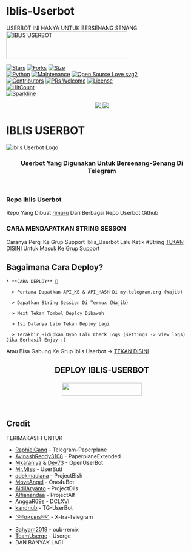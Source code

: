 # Iblis-Userbot
USERBOT INI HANYA UNTUK BERSENANG SENANG
<a href="https://cooltext.com"><img src="https://images.cooltext.com/5520025.gif" width="319" height="74" alt="IBLIS USERBOT" /></a>

[![Stars](https://img.shields.io/github/stars/rimuru07/Iblis-Userbot?style=flat-square&color=yellow)](https://github.com/rimuru07/Iblis-Userbot/stargazers)
[![Forks](https://img.shields.io/github/forks/rimuru07/Iblis-Userbot?style=flat-square&color=orange)](https://github.com/rimuru07/Iblis-Userbot/fork)
[![Size](https://img.shields.io/github/repo-size/rimuru07/Iblis-Userbot?style=flat-square&color=green)](https://github.com/rimuru07/Iblis-Userbot/)   
[![Python](https://img.shields.io/badge/Python-v3.9-blue)](https://www.python.org/)
[![Maintenance](https://img.shields.io/badge/Maintained%3F-yes-green.svg)](https://github.com/rimuru07/Iblis-Userbot/graphs/commit-activity)
[![Open Source Love svg2](https://badges.frapsoft.com/os/v2/open-source.svg?v=103)](https://github.com/rimuru07/Iblis-Userbot)   
[![Contributors](https://img.shields.io/github/contributors/rimuru07/Iblis-Userbot?style=flat-square&color=green)](https://github.com/rimuru07/Iblis-Userbot/graphs/contributors)
[![PRs Welcome](https://img.shields.io/badge/PRs-welcome-brightgreen.svg?style=flat-square)](https://makeapullrequest.com)
[![License](https://img.shields.io/badge/License-AGPL-blue)](https://github.com/rimuru07/Iblis-Userbot/blob/main/LICENSE)   
[![HitCount](http://hits.dwyl.com/rimuru07/rimuru07/Iblis-Userbot.svg)](http://hits.dwyl.com/rimuru07/rimuru07/Iblis-Userbot)   
[![Sparkline](https://stars.medv.io/rimuru07/Iblis-Userbot.svg)](https://stars.medv.io/rimuru07/Iblis-Userbot)



<p align="center">
  <a href="https://github.com/rimuru/Iblis-Userbot/fork">
    <img src="https://img.shields.io/github/forks/rimuru07/Iblis-Userbot?label=Fork&style=social">
    
  </a>
  <a href="https://github.com/rimuru07/Iblis-Userbot">
    <img src="https://img.shields.io/github/stars/rimuru07/Iblis-Userbot?style=social">
  </a>
</p>  

# IBLIS USERBOT
![Iblis Userbot Logo](https://telegra.ph/file/ddd3ea175e0735d856b62.jpg)

<h3 align="center">Userbot Yang Digunakan Untuk Bersenang-Senang Di Telegram</h3>
<p align="center">&nbsp;</p>

### Repo Iblis Userbot
Repo Yang Dibuat [rimuru](https://t.me/imbakaaaaa) Dari Berbagai Repo Userbot Github 


### CARA MENDAPATKAN STRING SESSON

Caranya Pergi Ke Grup Support Iblis_Userbot Lalu Ketik #String [TEKAN DISINI](https://t.me/Iblis_Userbot) Untuk Masuk Ke Grup Support

## Bagaimana Cara Deploy?

```
* **CARA DEPLOY** 🔧

  > Pertama Dapatkan API_KE & API_HASH Di my.telegram.org (Wajib)

  > Dapatkan String Session Di Termux (Wajib)

  > Next Tekan Tombol Deploy Dibawah

  > Isi Datanya Lalu Tekan Deploy Lagi

  > Terakhir Hidupkan Dyno Lalu Check Logs (settings -> view logs) Jika Berhasil Enjoy :)
```
Atau Bisa Gabung Ke Grup Iblis Userbot -> [TEKAN DISINI](https://t.me/Iblis_Userbot)
## <p align="center">DEPLOY IBLIS-USERBOT</p>


<p align="center"><a href="https://heroku.com/deploy?template=https://github.com/rimuru07/Iblis-Userbot/tree/Iblis-Userbot"> <img src="https://img.shields.io/badge/Deploy%20Ke%20Heroku-magenta?style=flat&logo=heroku" width="210" height="34.45" /></a></p>

<br>
</p>

## Credit
TERIMAKASIH UNTUK

*   [RaphielGang](https://github.com/RaphielGang) - Telegram-Paperplane
*   [AvinashReddy3108](https://github.com/AvinashReddy3108) - PaperplaneExtended
*   [Mkaraniya](https://github.com/mkaraniya) & [Dev73](https://github.com/Devp73) - OpenUserBot
*   [Mr.Miss](https://github.com/keselekpermen69) - UserButt
*   [adekmaulana](https://github.com/adekmaulana) - ProjectBish
*   [MoveAngel](https://github.com/MoveAngel) - One4uBot
*   [AidilAryanto](https://github.com/aidilaryanto) - ProjectDils 
*   [Alfianandaa](https://github.com/alfianandaa/ProjectAlf) - ProjectAlf
*   [AnggaR69s](https://github.com/GengKapak/DCLXVI) - DCLXVI
*   [kandnub](https://github.com/kandnub) - TG-UserBot
*   [༺αиυвιѕ༻](https://github.com/Dark-Princ3) - X-tra-Telegram
*   [Sahyam2019](https://github.com/sahyam2019/oub-remix) - oub-remix
*   [TeamUserge](https://github.com/UsergeTeam/Userge) - Userge
*   DAN BANYAK LAGI 
